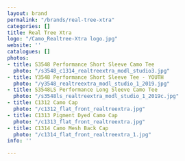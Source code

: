 ```yaml
---
layout: brand
permalink: "/brands/real-tree-xtra"
categories: []
title: Real Tree Xtra
logo: "/Camo_Realtree-Xtra logo.jpg"
website: ''
catalogues: []
photos:
- title: S3548 Performance Short Sleeve Camo Tee
  photo: "/s3548_c1314_realtreextra_modl_studio3.jpg"
- title: Y3548 Performance Short Sleeve Tee - YOUTH
  photo: "/y3548_realtreextra_modl_studio_1_2019.jpg"
- title: S3548LS Performance Long Sleeve Camo Tee
  photo: "/s3548ls_realtreextra_modl_studio_1_2019c.jpg"
- title: C1312 Camo Cap
  photo: "/c1312_flat_front_realtreextra.jpg"
- title: C1313 Pigment Dyed Camo Cap
  photo: "/c1313_flat_front_realtreextra.jpg"
- title: C1314 Camo Mesh Back Cap
  photo: "/c1314_flat_front_realtreextra_1.jpg"
info: ''

---
```

